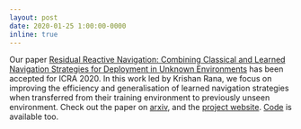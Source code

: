 ```yaml
---
layout: post
date: 2020-01-25 1:00:00-0000
inline: true
---
```


Our paper [Residual Reactive Navigation: Combining Classical and Learned Navigation Strategies for Deployment in Unknown Environments](http://arxiv.org/abs/1909.10972) has been accepted for ICRA 2020. In this work led by Krishan Rana, we focus on improving the efficiency and generalisation of learned navigation strategies when transferred from their training environment to previously unseen environment. Check out the paper on [arxiv](http://arxiv.org/abs/1909.10972), and the [project website](https://github.com/krishanrana/2D_SRRN). [Code](https://github.com/krishanrana/2D_SRRN) is available too.
